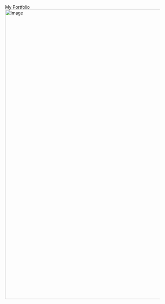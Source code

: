 My Portfolio
<img width="943" alt="image" src="https://github.com/user-attachments/assets/6ff4f71e-1bb3-471d-9bfb-bf1ddea68f46">
